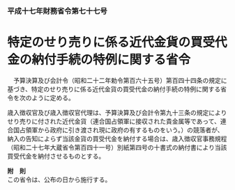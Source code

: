 ### 平成十七年財務省令第七十七号  
# 特定のせり売りに係る近代金貨の買受代金の納付手続の特例に関する省令  
　予算決算及び会計令（昭和二十二年勅令第百六十五号）第百四十四条の規定に基づき、特定のせり売りに係る近代金貨の買受代金の納付手続の特例に関する省令を次のように定める。  
  
歳入徴収官及び歳入徴収官代理は、予算決算及び会計令第九十三条の規定によりせり売りに付された近代金貨（連合国占領軍に接収された貴金属等であって、連合国占領軍から政府に引き渡され現に政府の有するものをいう。）の競落者が、納入の告知によらず当該金貨の買受代金を納付する場合は、歳入徴収官事務規程（昭和二十七年大蔵省令第百四十一号）別紙第四号の十書式の納付書により当該買受代金を納付させるものとする。  
  
**附　則**  
この省令は、公布の日から施行する。  
  
